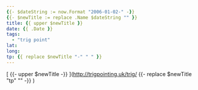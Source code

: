 ```yaml
---
{{- $dateString := now.Format "2006-01-02-" -}}
{{- $newTitle := replace .Name $dateString "" }}
title: {{ upper $newTitle }}
date: {{ .Date }}
tags: 
  - "trig point"
lat: 
long: 
tp: {{ replace $newTitle "-" " " }}
---
```

[ {{- upper $newTitle -}} ](http://trigpointing.uk/trig/ {{- replace $newTitle "tp" "" -}} )
